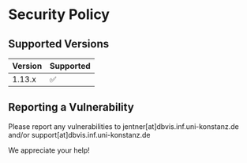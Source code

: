 # Security Policy

## Supported Versions

| Version | Supported          |
| ------- | ------------------ |
| 1.13.x   | :white_check_mark: |

## Reporting a Vulnerability

Please report any vulnerabilities to jentner[at]dbvis.inf.uni-konstanz.de and/or support[at]dbvis.inf.uni-konstanz.de

We appreciate your help!
